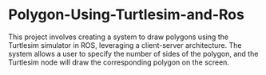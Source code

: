 # Polygon-Using-Turtlesim-and-Ros
This project involves creating a system to draw polygons using the Turtlesim simulator in ROS, leveraging a client-server architecture. The system allows a user to specify the number of sides of the polygon, and the Turtlesim node will draw the corresponding polygon on the screen.
